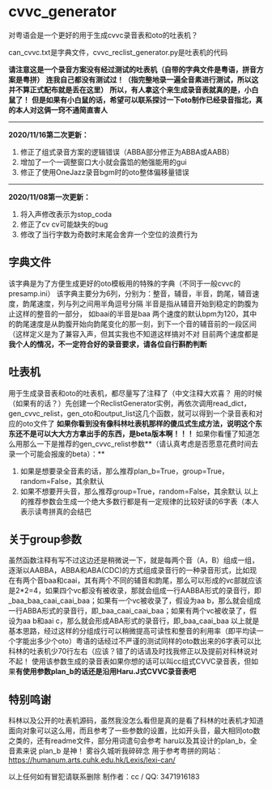 # cvvc_generator
对粤语会是一个更好的用于生成cvvc录音表和oto的吐表机？

can_cvvc.txt是字典文件，cvvc_reclist_generator.py是吐表机的代码

**请注意这是一个录音方案没有经过测试的吐表机（自带的字典文件是粤语，拼音方案是粤拼）**
**连我自己都没有测试过！（指完整地录一遍全音素进行测试，所以这并不算正式配布就是丢在这里）**
**所以，有人拿这个来生成录音表就真的是，小白鼠了！**
**但是如果有小白鼠的话，希望可以联系探讨一下oto制作已经录音指北，真的本人对这俩一窍不通简直害人**

-------------------------------------------------------------
**2020/11/16第二次更新：**
1. 修正了组式录音方案的逻辑错误（ABBA部分修正为ABBA或AABB）
2. 增加了一个一调整窗口大小就会露馅的勉强能用的gui
3. 修正了使用OneJazz录音bgm时的oto整体偏移量错误
 
-------------------------------------------------------------
**2020/11/08第一次更新：**
1. 将入声修改表示为stop_coda
2. 修正了cv cv可能缺失的bug
3. 修改了当行字数为奇数时末尾会舍弃一个空位的浪费行为


## 字典文件
该字典是为了方便生成更好的oto模板用的特殊的字典（不同于一般cvvc的presamp.ini）
该字典主要分为6列，分别为：整音，辅音，半音，韵尾，辅音速度，韵尾速度，列与列之间用半角逗号分隔
半音是指从辅音开始到稳定的韵腹为止这样的整音的一部分， 如baai的半音是baa
两个速度的默认bpm为120，其中的韵尾速度是从韵腹开始向韵尾变化的那一刻，到下一个音的辅音前的一段区间（这样定义是为了兼容入声，但其实我也不知道这样搞对不对
目前两个速度都是**我个人的情况，不一定符合好的录音要求，请各位自行斟酌判断**

## 吐表机
用于生成录音表和oto的吐表机，都尽量写了注释了（中文注释大欢喜？
用的时候（如果有的话？）先创建一个ReclistGenerator实例，再依次调用read_dict，gen_cvvc_relist，gen_oto和output_list这几个函数，就可以得到一个录音表和对应的oto文件了
**如果你看到没有像科林吐表机那样的傻瓜式生成方法，说明这个东东还不是可以大大方方拿出手的东西，是beta版本啊！！！**
如果你看懂了知道怎么用那么一下是推荐的gen_cvvc_relist参数**（请认真考虑是否愿意花费时间去录一个可能会报废的beta）：**
1. 如果是想要录全音素的话，那么推荐plan_b=True，group=True，random=False，其余默认
2. 如果不想要开头音，那么推荐group=True，random=False，其余默认
以上的推荐参数会生成一个绝大多数行都是有一定规律的比较好读的6字表（本人表示读粤拼真的会结巴

## 关于group参数
虽然函数注释有写不过这边还是稍微说一下，就是每两个音（A，B）组成一组，逐渐以AABBA，ABBA和ABA(CDC)的方式组成录音行的一种录音形式，比如现在有两个音baa和caai，其有两个不同的辅音和韵尾，那么可以形成的vc部就应该是2\*2=4，如果四个vc都没有被收录，那就会组成一行AABBA形式的录音行，即_baa_baa_caai_caai_baa；如果有一个vc被收录了，假设为aa b，那么就会组成一行ABBA形式的录音行，即_baa_caai_caai_baa；如果有两个vc被收录了，假设为aa b和aai c，那么就会形成ABA形式的录音行，即_baa_caai_baa
以上就是基本思路，经过这样的分组成行可以稍微提高可读性和整音的利用率（即平均读一个字能出多少个oto）粤语的话经过不严谨的测试同样的oto数出来的6字表可以比科林的吐表机少70行左右（应该？错了的话请及时找我修正以及提前对科林说对不起！
使用该参数生成的录音表如果你想的话可以叫cc组式CVVC录音表，但如果**有使用参数plan_b的话还是沿用Haru.J式CVVC录音表吧**

## 特别鸣谢
科林以及公开的吐表机源码，虽然我没怎么看但是真的是看了科林的吐表机才知道面向对象可以这么用，而且参考了一些参数的设置，比如开头音，最大相同oto数之类的，还有readme文件，部分用词遣句会参考
haru以及其设计的plan_b，全音素来说 plan_b 是神！
雾谷久城听我碎碎念
用于参考粤拼的网站：https://humanum.arts.cuhk.edu.hk/Lexis/lexi-can/

以上任何如有冒犯请联系删除
制作者：cc / QQ: 3471916183
